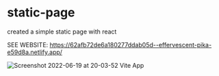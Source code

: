 # static-page
created a simple static page with react

SEE WEBSITE: 
https://62afb72de6a180277ddab05d--effervescent-pika-e59d8a.netlify.app/


![Screenshot 2022-06-19 at 20-03-52 Vite App](https://user-images.githubusercontent.com/107477446/174505334-40bb99c8-cf03-44c0-b0cc-13a621909453.png)
